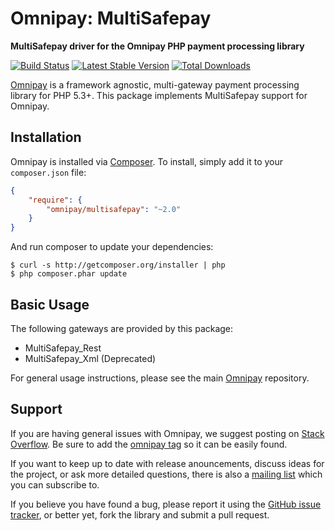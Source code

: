 # Omnipay: MultiSafepay

**MultiSafepay driver for the Omnipay PHP payment processing library**

[![Build Status](https://travis-ci.org/thephpleague/omnipay-multisafepay.png?branch=master)](https://travis-ci.org/thephpleague/omnipay-multisafepay)
[![Latest Stable Version](https://poser.pugx.org/omnipay/multisafepay/version.png)](https://packagist.org/packages/omnipay/multisafepay)
[![Total Downloads](https://poser.pugx.org/omnipay/multisafepay/d/total.png)](https://packagist.org/packages/omnipay/multisafepay)

[Omnipay](https://github.com/thephpleague/omnipay) is a framework agnostic, multi-gateway payment
processing library for PHP 5.3+. This package implements MultiSafepay support for Omnipay.

## Installation

Omnipay is installed via [Composer](http://getcomposer.org/). To install, simply add it
to your `composer.json` file:

```json
{
    "require": {
        "omnipay/multisafepay": "~2.0"
    }
}
```

And run composer to update your dependencies:

    $ curl -s http://getcomposer.org/installer | php
    $ php composer.phar update

## Basic Usage

The following gateways are provided by this package:

* MultiSafepay_Rest
* MultiSafepay_Xml (Deprecated)

For general usage instructions, please see the main [Omnipay](https://github.com/thephpleague/omnipay)
repository.

## Support

If you are having general issues with Omnipay, we suggest posting on
[Stack Overflow](http://stackoverflow.com/). Be sure to add the
[omnipay tag](http://stackoverflow.com/questions/tagged/omnipay) so it can be easily found.

If you want to keep up to date with release anouncements, discuss ideas for the project,
or ask more detailed questions, there is also a [mailing list](https://groups.google.com/forum/#!forum/omnipay) which
you can subscribe to.

If you believe you have found a bug, please report it using the [GitHub issue tracker](https://github.com/thephpleague/omnipay-multisafepay/issues),
or better yet, fork the library and submit a pull request.
